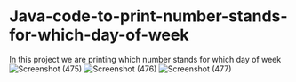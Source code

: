 # Java-code-to-print-number-stands-for-which-day-of-week
In this project we are printing which number stands for which day of week
![Screenshot (475)](https://github.com/RishabhRaj240/Java-code-to-print-number-stands-for-which-day-of-week/assets/155876855/7a9f5eee-93b2-41e2-bffc-961b0e23b265)
![Screenshot (476)](https://github.com/RishabhRaj240/Java-code-to-print-number-stands-for-which-day-of-week/assets/155876855/8fa10bc6-d122-49ab-aeca-6b3d432a7b8a)
![Screenshot (477)](https://github.com/RishabhRaj240/Java-code-to-print-number-stands-for-which-day-of-week/assets/155876855/e3350353-8399-44fa-a584-678c942a1418)
